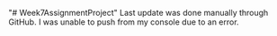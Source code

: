 "# Week7AssignmentProject" 
Last update was done manually through GitHub. I was unable to push from my console due to an error.
